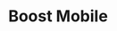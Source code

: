 ---
title: "Boost Mobile"
url: /chicago/boost-mobile-south-doctor-martin-luther-king-junior-drive/
shop: mobile phone
---